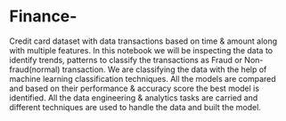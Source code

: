# Finance-

Credit card dataset with data transactions based on time & amount along with multiple features. In this notebook we will be inspecting the data to identify trends, patterns to classify the transactions as Fraud or Non-fraud(normal) transaction. We are classifying the data with the help of machine learning classification techniques. All the models are compared and based on their performance & accuracy score the best model is identified. All the data engineering & analytics tasks are carried and different techniques are used to handle the data and built the model.

